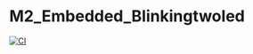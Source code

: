 # M2_Embedded_Blinkingtwoled

[![CI](https://github.com/jayaaprasanth/M2_Embedded_Blinkingtwoled/actions/workflows/main.yml/badge.svg)](https://github.com/jayaaprasanth/M2_Embedded_Blinkingtwoled/actions/workflows/main.yml)
